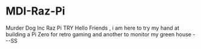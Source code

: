 # MDI-Raz-Pi
Murder Dog Inc Raz Pi TRY
Hello Friends , 
i am here to try my hand at building a Pi Zero for retro gaming and another to monitor my green house 
---SS
